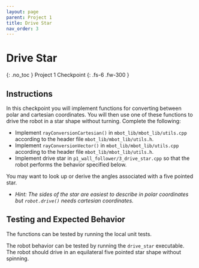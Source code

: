 ```yaml
---
layout: page
parent: Project 1
title: Drive Star
nav_order: 3
---
```


# Drive Star
{: .no_toc }
Project 1 Checkpoint
{: .fs-6 .fw-300 }

## Instructions

In this checkpoint you will implement functions for converting between polar and cartesian coordinates. You will then use one of these functions to drive the robot in a star shape without turning. Complete the following:

- Implement ```rayConversionCartesian()``` in ```mbot_lib/mbot_lib/utils.cpp``` according to the header file ```mbot_lib/mbot_lib/utils.h```.
- Implement ```rayConversionVector()``` in ```mbot_lib/mbot_lib/utils.cpp``` according to the header file ```mbot_lib/mbot_lib/utils.h```.
- Implement drive star in ```p1_wall_follower/3_drive_star.cpp``` so that the robot performs the behavior specified below.

You may want to look up or derive the angles associated with a five pointed star.

- *Hint: The sides of the star are easiest to describe in polar coordinates but ```robot.drive()``` needs cartesian coordinates.*

## Testing and Expected Behavior

The functions can be tested by running the local unit tests. 

The robot behavior can be tested by running the ```drive_star``` executable. The robot should drive in an equilateral five pointed star shape without spinning.